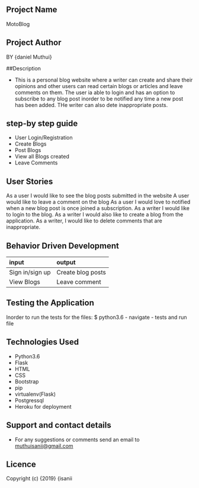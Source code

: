 ## Project Name

MotoBlog

## Project Author
BY {daniel Muthui}

##Description
- This is a personal blog website where a writer can create and share their opinions and other users can read certain blogs or articles and leave comments on them. The
user ia able to login and has an option to subscribe to any blog post inorder to be notified any time a new post has been added. THe writer can also dete inappropriate posts.

## step-by step guide
- User Login/Registration
- Create Blogs
- Post Blogs
- View all Blogs created
- Leave Comments

## User Stories
As a user I would like to see the blog posts submitted in the website
A user would like to leave a comment on the blog
As a user I would love to notified when a new blog post is once joined a subscription.
As a writer I would like to login to the blog.
As a writer I would also like to create a blog from the application.
As a writer, I would like to delete comments that are inappropriate.

## Behavior Driven Development
| input                      |output                    |
| :--------------------------|:-------------------------|
|Sign in/sign up             |	Create blog posts       |
|View Blogs                  |	Leave comment           |



## Testing the Application
Inorder to run the tests for the files: $ python3.6 - navigate - tests and run file

## Technologies Used
- Python3.6
- Flask
- HTML
- CSS
- Bootstrap
- pip
- virtualenv(Flask)
- Postgressql
- Heroku for deployment

## Support and contact details

- For any suggestions or comments send an email to muthuisanii@gmail.com

## Licence

 Copyright (c) {2019} {isanii
